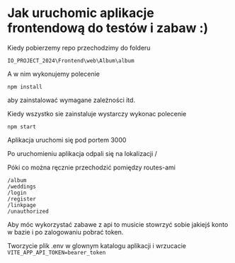 # Jak uruchomic aplikacje frontendową do testów i zabaw :)

Kiedy pobierzemy repo przechodzimy do folderu

```
IO_PROJECT_2024\Frontend\web\Album\album
```

A w nim wykonujemy polecenie 

```
npm install 
```
aby zainstalować wymagane zależności itd.

Kiedy wszystko sie zainstaluje wystarczy wykonac polecenie 

```
npm start
```

Aplikacja uruchomi się pod portem 3000

Po uruchomieniu aplikacja odpali się na lokalizacji /

Póki co można ręcznie przechodzić pomiędzy routes-ami

```
/album
/weddings
/login
/register
/linkpage
/unauthorized
```

Aby móc wykorzystać zabawe z api to musicie stowrzyć sobie jakiejś konto w bazie i po zalogowaniu pobrać token.

Tworzycie plik .env w glownym katalogu aplikacji i wrzucacie `VITE_APP_API_TOKEN=bearer_token`